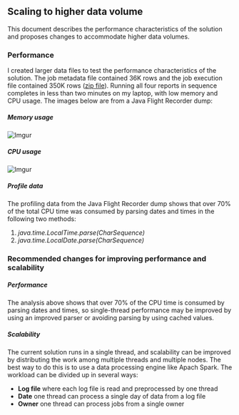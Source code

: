## Scaling to higher data volume
This document describes the performance characteristics of the solution and proposes changes to accommodate higher data volumes.
### Performance
I created larger data files to test the performance characteristics of the solution.  The job metadata file contained 36K rows and the job execution file contained 350K rows ([zip file](https://github.com/johnamos/NetflixJobAnalyzer/blob/master/test/com/netflix/dpi/job/analyzer/large-data.zip)).  Running all four reports in sequence completes in less than two minutes on my laptop, with low memory and CPU usage.  The images below are from a Java Flight Recorder dump:
##### Memory usage
![Imgur](https://i.imgur.com/GgLd5Vc.png)
##### CPU usage
![Imgur](https://i.imgur.com/rJDtETa.png)
##### Profile data
The profiling data from the Java Flight Recorder dump shows that over 70% of the total CPU time was consumed by parsing dates and times in the following two methods:
1. *java.time.LocalTime.parse(CharSequence)*
1. *java.time.LocalDate.parse(CharSequence)*
### Recommended changes for improving performance and scalability
##### Performance
The analysis above shows that over 70% of the CPU time is consumed by parsing dates and times, so single-thread performance may be improved by using an improved parser or avoiding parsing by using cached values.
##### Scalability
The current solution runs in a single thread, and scalability can be improved by distributing the work among multiple threads and multiple nodes.  The best way to do this is to use a data processing engine like Apach Spark.  The workload can be divided up in several ways:
* **Log file** where each log file is read and preprocessed by one thread
* **Date** one thread can process a single day of data from a log file
* **Owner** one thread can process jobs from a single owner


